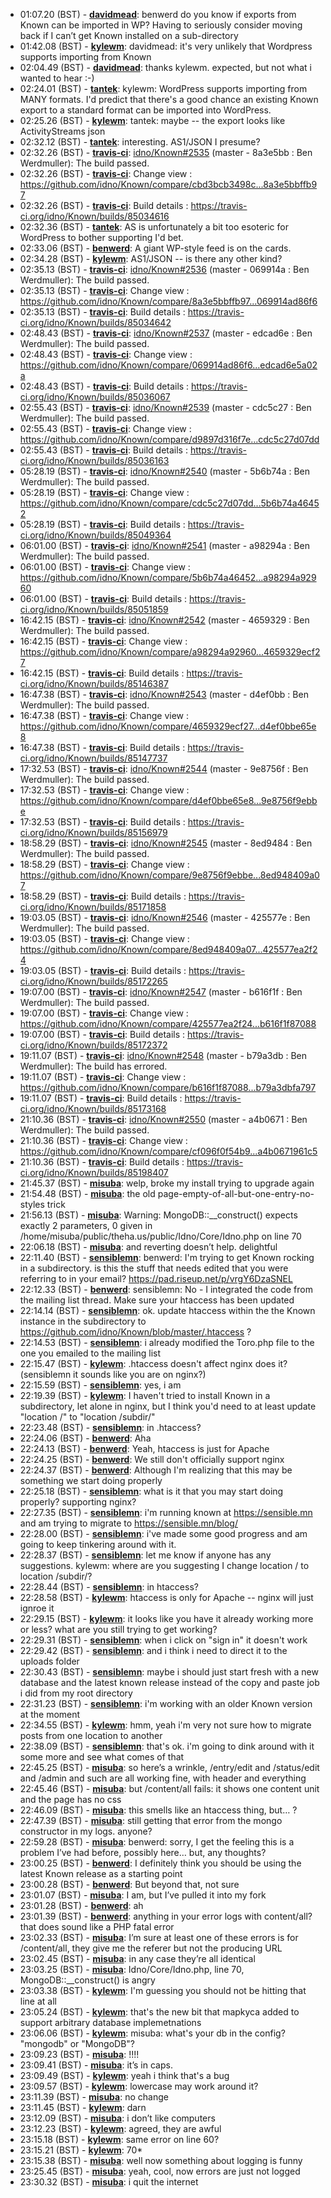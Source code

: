 * <a id="01:07.20">01:07.20 (BST)</a> - __[davidmead](https://github.com/davidmead)__: benwerd do you know if exports from Known can be imported in WP? Having to seriously consider moving back if I can’t get Known installed on a sub-directory
* <a id="01:42.08">01:42.08 (BST)</a> - __[kylewm](https://github.com/kylewm)__: davidmead: it's very unlikely that Wordpress supports importing from Known
* <a id="02:04.49">02:04.49 (BST)</a> - __[davidmead](https://github.com/davidmead)__: thanks kylewm. expected, but not what i wanted to hear :-)
* <a id="02:24.01">02:24.01 (BST)</a> - __[tantek](https://github.com/tantek)__: kylewm: WordPress supports importing from MANY formats. I'd predict that there's a good chance an existing Known export to a standard format can be imported into WordPress.
* <a id="02:25.26">02:25.26 (BST)</a> - __[kylewm](https://github.com/kylewm)__: tantek: maybe -- the export looks like ActivityStreams json
* <a id="02:32.12">02:32.12 (BST)</a> - __[tantek](https://github.com/tantek)__: interesting. AS1/JSON I presume?
* <a id="02:32.26">02:32.26 (BST)</a> - __[travis-ci](https://github.com/travis-ci)__: <a href="https://github.com/idno/Known/issues/2535">idno/Known#2535</a> (master - 8a3e5bb : Ben Werdmuller): The build passed.
* <a id="02:32.26">02:32.26 (BST)</a> - __[travis-ci](https://github.com/travis-ci)__: Change view : https://github.com/idno/Known/compare/cbd3bcb3498c...8a3e5bbffb97
* <a id="02:32.26">02:32.26 (BST)</a> - __[travis-ci](https://github.com/travis-ci)__: Build details : https://travis-ci.org/idno/Known/builds/85034616
* <a id="02:32.36">02:32.36 (BST)</a> - __[tantek](https://github.com/tantek)__: AS is unfortunately a bit too esoteric for WordPress to bother supporting I'd bet.
* <a id="02:33.06">02:33.06 (BST)</a> - __[benwerd](https://github.com/benwerd)__: A giant WP-style feed is on the cards.
* <a id="02:34.28">02:34.28 (BST)</a> - __[kylewm](https://github.com/kylewm)__: AS1/JSON -- is there any other kind?
* <a id="02:35.13">02:35.13 (BST)</a> - __[travis-ci](https://github.com/travis-ci)__: <a href="https://github.com/idno/Known/issues/2536">idno/Known#2536</a> (master - 069914a : Ben Werdmuller): The build passed.
* <a id="02:35.13">02:35.13 (BST)</a> - __[travis-ci](https://github.com/travis-ci)__: Change view : https://github.com/idno/Known/compare/8a3e5bbffb97...069914ad86f6
* <a id="02:35.13">02:35.13 (BST)</a> - __[travis-ci](https://github.com/travis-ci)__: Build details : https://travis-ci.org/idno/Known/builds/85034642
* <a id="02:48.43">02:48.43 (BST)</a> - __[travis-ci](https://github.com/travis-ci)__: <a href="https://github.com/idno/Known/issues/2537">idno/Known#2537</a> (master - edcad6e : Ben Werdmuller): The build passed.
* <a id="02:48.43">02:48.43 (BST)</a> - __[travis-ci](https://github.com/travis-ci)__: Change view : https://github.com/idno/Known/compare/069914ad86f6...edcad6e5a02a
* <a id="02:48.43">02:48.43 (BST)</a> - __[travis-ci](https://github.com/travis-ci)__: Build details : https://travis-ci.org/idno/Known/builds/85036067
* <a id="02:55.43">02:55.43 (BST)</a> - __[travis-ci](https://github.com/travis-ci)__: <a href="https://github.com/idno/Known/issues/2539">idno/Known#2539</a> (master - cdc5c27 : Ben Werdmuller): The build passed.
* <a id="02:55.43">02:55.43 (BST)</a> - __[travis-ci](https://github.com/travis-ci)__: Change view : https://github.com/idno/Known/compare/d9897d316f7e...cdc5c27d07dd
* <a id="02:55.43">02:55.43 (BST)</a> - __[travis-ci](https://github.com/travis-ci)__: Build details : https://travis-ci.org/idno/Known/builds/85036163
* <a id="05:28.19">05:28.19 (BST)</a> - __[travis-ci](https://github.com/travis-ci)__: <a href="https://github.com/idno/Known/issues/2540">idno/Known#2540</a> (master - 5b6b74a : Ben Werdmuller): The build passed.
* <a id="05:28.19">05:28.19 (BST)</a> - __[travis-ci](https://github.com/travis-ci)__: Change view : https://github.com/idno/Known/compare/cdc5c27d07dd...5b6b74a46452
* <a id="05:28.19">05:28.19 (BST)</a> - __[travis-ci](https://github.com/travis-ci)__: Build details : https://travis-ci.org/idno/Known/builds/85049364
* <a id="06:01.00">06:01.00 (BST)</a> - __[travis-ci](https://github.com/travis-ci)__: <a href="https://github.com/idno/Known/issues/2541">idno/Known#2541</a> (master - a98294a : Ben Werdmuller): The build passed.
* <a id="06:01.00">06:01.00 (BST)</a> - __[travis-ci](https://github.com/travis-ci)__: Change view : https://github.com/idno/Known/compare/5b6b74a46452...a98294a92960
* <a id="06:01.00">06:01.00 (BST)</a> - __[travis-ci](https://github.com/travis-ci)__: Build details : https://travis-ci.org/idno/Known/builds/85051859
* <a id="16:42.15">16:42.15 (BST)</a> - __[travis-ci](https://github.com/travis-ci)__: <a href="https://github.com/idno/Known/issues/2542">idno/Known#2542</a> (master - 4659329 : Ben Werdmuller): The build passed.
* <a id="16:42.15">16:42.15 (BST)</a> - __[travis-ci](https://github.com/travis-ci)__: Change view : https://github.com/idno/Known/compare/a98294a92960...4659329ecf27
* <a id="16:42.15">16:42.15 (BST)</a> - __[travis-ci](https://github.com/travis-ci)__: Build details : https://travis-ci.org/idno/Known/builds/85146387
* <a id="16:47.38">16:47.38 (BST)</a> - __[travis-ci](https://github.com/travis-ci)__: <a href="https://github.com/idno/Known/issues/2543">idno/Known#2543</a> (master - d4ef0bb : Ben Werdmuller): The build passed.
* <a id="16:47.38">16:47.38 (BST)</a> - __[travis-ci](https://github.com/travis-ci)__: Change view : https://github.com/idno/Known/compare/4659329ecf27...d4ef0bbe65e8
* <a id="16:47.38">16:47.38 (BST)</a> - __[travis-ci](https://github.com/travis-ci)__: Build details : https://travis-ci.org/idno/Known/builds/85147737
* <a id="17:32.53">17:32.53 (BST)</a> - __[travis-ci](https://github.com/travis-ci)__: <a href="https://github.com/idno/Known/issues/2544">idno/Known#2544</a> (master - 9e8756f : Ben Werdmuller): The build passed.
* <a id="17:32.53">17:32.53 (BST)</a> - __[travis-ci](https://github.com/travis-ci)__: Change view : https://github.com/idno/Known/compare/d4ef0bbe65e8...9e8756f9ebbe
* <a id="17:32.53">17:32.53 (BST)</a> - __[travis-ci](https://github.com/travis-ci)__: Build details : https://travis-ci.org/idno/Known/builds/85156979
* <a id="18:58.29">18:58.29 (BST)</a> - __[travis-ci](https://github.com/travis-ci)__: <a href="https://github.com/idno/Known/issues/2545">idno/Known#2545</a> (master - 8ed9484 : Ben Werdmuller): The build passed.
* <a id="18:58.29">18:58.29 (BST)</a> - __[travis-ci](https://github.com/travis-ci)__: Change view : https://github.com/idno/Known/compare/9e8756f9ebbe...8ed948409a07
* <a id="18:58.29">18:58.29 (BST)</a> - __[travis-ci](https://github.com/travis-ci)__: Build details : https://travis-ci.org/idno/Known/builds/85171858
* <a id="19:03.05">19:03.05 (BST)</a> - __[travis-ci](https://github.com/travis-ci)__: <a href="https://github.com/idno/Known/issues/2546">idno/Known#2546</a> (master - 425577e : Ben Werdmuller): The build passed.
* <a id="19:03.05">19:03.05 (BST)</a> - __[travis-ci](https://github.com/travis-ci)__: Change view : https://github.com/idno/Known/compare/8ed948409a07...425577ea2f24
* <a id="19:03.05">19:03.05 (BST)</a> - __[travis-ci](https://github.com/travis-ci)__: Build details : https://travis-ci.org/idno/Known/builds/85172265
* <a id="19:07.00">19:07.00 (BST)</a> - __[travis-ci](https://github.com/travis-ci)__: <a href="https://github.com/idno/Known/issues/2547">idno/Known#2547</a> (master - b616f1f : Ben Werdmuller): The build passed.
* <a id="19:07.00">19:07.00 (BST)</a> - __[travis-ci](https://github.com/travis-ci)__: Change view : https://github.com/idno/Known/compare/425577ea2f24...b616f1f87088
* <a id="19:07.00">19:07.00 (BST)</a> - __[travis-ci](https://github.com/travis-ci)__: Build details : https://travis-ci.org/idno/Known/builds/85172372
* <a id="19:11.07">19:11.07 (BST)</a> - __[travis-ci](https://github.com/travis-ci)__: <a href="https://github.com/idno/Known/issues/2548">idno/Known#2548</a> (master - b79a3db : Ben Werdmuller): The build has errored.
* <a id="19:11.07">19:11.07 (BST)</a> - __[travis-ci](https://github.com/travis-ci)__: Change view : https://github.com/idno/Known/compare/b616f1f87088...b79a3dbfa797
* <a id="19:11.07">19:11.07 (BST)</a> - __[travis-ci](https://github.com/travis-ci)__: Build details : https://travis-ci.org/idno/Known/builds/85173168
* <a id="21:10.36">21:10.36 (BST)</a> - __[travis-ci](https://github.com/travis-ci)__: <a href="https://github.com/idno/Known/issues/2550">idno/Known#2550</a> (master - a4b0671 : Ben Werdmuller): The build passed.
* <a id="21:10.36">21:10.36 (BST)</a> - __[travis-ci](https://github.com/travis-ci)__: Change view : https://github.com/idno/Known/compare/cf096f0f54b9...a4b0671961c5
* <a id="21:10.36">21:10.36 (BST)</a> - __[travis-ci](https://github.com/travis-ci)__: Build details : https://travis-ci.org/idno/Known/builds/85198407
* <a id="21:45.37">21:45.37 (BST)</a> - __[misuba](https://github.com/misuba)__: welp, broke my install trying to upgrade again
* <a id="21:54.48">21:54.48 (BST)</a> - __[misuba](https://github.com/misuba)__: the old page-empty-of-all-but-one-entry-no-styles trick
* <a id="21:56.13">21:56.13 (BST)</a> - __[misuba](https://github.com/misuba)__: Warning:  MongoDB::__construct() expects exactly 2 parameters, 0 given in /home/misuba/public/theha.us/public/Idno/Core/Idno.php on line 70
* <a id="22:06.18">22:06.18 (BST)</a> - __[misuba](https://github.com/misuba)__: and reverting doesn’t help. delightful
* <a id="22:11.40">22:11.40 (BST)</a> - __[sensiblemn](https://github.com/sensiblemn)__: benwerd: I'm trying to get Known rocking in a subdirectory. is this the stuff that needs edited that you were referring to in your email? https://pad.riseup.net/p/vrgY6DzaSNEL
* <a id="22:12.33">22:12.33 (BST)</a> - __[benwerd](https://github.com/benwerd)__: sensiblemn: No - I integrated the code from the mailing list thread. Make sure your htaccess has been updated
* <a id="22:14.14">22:14.14 (BST)</a> - __[sensiblemn](https://github.com/sensiblemn)__: ok. update htaccess within the the Known instance in the subdirectory to https://github.com/idno/Known/blob/master/.htaccess ?
* <a id="22:14.53">22:14.53 (BST)</a> - __[sensiblemn](https://github.com/sensiblemn)__: i already modified the Toro.php file to the one you emailed to the mailing list
* <a id="22:15.47">22:15.47 (BST)</a> - __[kylewm](https://github.com/kylewm)__: .htaccess doesn't affect nginx does it? (sensiblemn it sounds like you are on nginx?)
* <a id="22:15.59">22:15.59 (BST)</a> - __[sensiblemn](https://github.com/sensiblemn)__: yes, i am
* <a id="22:19.39">22:19.39 (BST)</a> - __[kylewm](https://github.com/kylewm)__: I haven't tried to install Known in a subdirectory, let alone in nginx, but I think you'd need to at least update "location /" to "location /subdir/"
* <a id="22:23.48">22:23.48 (BST)</a> - __[sensiblemn](https://github.com/sensiblemn)__: in .htaccess?
* <a id="22:24.06">22:24.06 (BST)</a> - __[benwerd](https://github.com/benwerd)__: Aha
* <a id="22:24.13">22:24.13 (BST)</a> - __[benwerd](https://github.com/benwerd)__: Yeah, htaccess is just for Apache
* <a id="22:24.25">22:24.25 (BST)</a> - __[benwerd](https://github.com/benwerd)__: We still don't officially support nginx
* <a id="22:24.37">22:24.37 (BST)</a> - __[benwerd](https://github.com/benwerd)__: Although I'm realizing that this may be something we start doing properly
* <a id="22:25.18">22:25.18 (BST)</a> - __[sensiblemn](https://github.com/sensiblemn)__: what is it that you may start doing properly? supporting nginx?
* <a id="22:27.35">22:27.35 (BST)</a> - __[sensiblemn](https://github.com/sensiblemn)__: i'm running known at https://sensible.mn and am trying to migrate to https://sensible.mn/blog/
* <a id="22:28.00">22:28.00 (BST)</a> - __[sensiblemn](https://github.com/sensiblemn)__: i've made some good progress and am going to keep tinkering around with it.
* <a id="22:28.37">22:28.37 (BST)</a> - __[sensiblemn](https://github.com/sensiblemn)__: let me know if anyone has any suggestions. kylewm: where are you suggesting I change location / to location /subdir/?
* <a id="22:28.44">22:28.44 (BST)</a> - __[sensiblemn](https://github.com/sensiblemn)__: in htaccess?
* <a id="22:28.58">22:28.58 (BST)</a> - __[kylewm](https://github.com/kylewm)__: htaccess is only for Apache -- nginx will just ignroe it
* <a id="22:29.15">22:29.15 (BST)</a> - __[kylewm](https://github.com/kylewm)__: it looks like you have it already working more or less? what are you still trying to get working?
* <a id="22:29.31">22:29.31 (BST)</a> - __[sensiblemn](https://github.com/sensiblemn)__: when i click on "sign in" it doesn't work
* <a id="22:29.42">22:29.42 (BST)</a> - __[sensiblemn](https://github.com/sensiblemn)__: and i think i need to direct it to the uploads folder
* <a id="22:30.43">22:30.43 (BST)</a> - __[sensiblemn](https://github.com/sensiblemn)__: maybe i should just start fresh with a new database and the latest known release instead of the copy and paste job i did from my root directory
* <a id="22:31.23">22:31.23 (BST)</a> - __[sensiblemn](https://github.com/sensiblemn)__: i'm working with an older Known version at the moment
* <a id="22:34.55">22:34.55 (BST)</a> - __[kylewm](https://github.com/kylewm)__: hmm, yeah i'm very not sure how to migrate posts from one location to another
* <a id="22:38.09">22:38.09 (BST)</a> - __[sensiblemn](https://github.com/sensiblemn)__: that's ok. i'm going to dink around with it some more and see what comes of that
* <a id="22:45.25">22:45.25 (BST)</a> - __[misuba](https://github.com/misuba)__: so here’s a wrinkle, /entry/edit and /status/edit and /admin and such are all working fine, with header and everything
* <a id="22:45.46">22:45.46 (BST)</a> - __[misuba](https://github.com/misuba)__: but /content/all fails: it shows one content unit and the page has no css
* <a id="22:46.09">22:46.09 (BST)</a> - __[misuba](https://github.com/misuba)__: this smells like an htaccess thing, but… ?
* <a id="22:47.39">22:47.39 (BST)</a> - __[misuba](https://github.com/misuba)__: still getting that error from the mongo constructor in my logs. anyone?
* <a id="22:59.28">22:59.28 (BST)</a> - __[misuba](https://github.com/misuba)__: benwerd: sorry, I get the feeling this is a problem I’ve had before, possibly here… but, any thoughts?
* <a id="23:00.25">23:00.25 (BST)</a> - __[benwerd](https://github.com/benwerd)__: I definitely think you should be using the latest Known release as a starting point
* <a id="23:00.28">23:00.28 (BST)</a> - __[benwerd](https://github.com/benwerd)__: But beyond that, not sure
* <a id="23:01.07">23:01.07 (BST)</a> - __[misuba](https://github.com/misuba)__: I am, but I’ve pulled it into my fork
* <a id="23:01.28">23:01.28 (BST)</a> - __[benwerd](https://github.com/benwerd)__: ah
* <a id="23:01.39">23:01.39 (BST)</a> - __[benwerd](https://github.com/benwerd)__: anything in your error logs with content/all? that does sound like a PHP fatal error
* <a id="23:02.33">23:02.33 (BST)</a> - __[misuba](https://github.com/misuba)__: I’m sure at least one of these errors is for /content/all, they give me the referer but not the producing URL
* <a id="23:02.45">23:02.45 (BST)</a> - __[misuba](https://github.com/misuba)__: in any case they’re all identical
* <a id="23:03.25">23:03.25 (BST)</a> - __[misuba](https://github.com/misuba)__: Idno/Core/Idno.php, line 70, MongoDB::__construct() is angry
* <a id="23:03.38">23:03.38 (BST)</a> - __[kylewm](https://github.com/kylewm)__: I'm guessing you should not be hitting that line at all
* <a id="23:05.24">23:05.24 (BST)</a> - __[kylewm](https://github.com/kylewm)__: that's the new bit that mapkyca added to support arbitrary database implemetnations
* <a id="23:06.06">23:06.06 (BST)</a> - __[kylewm](https://github.com/kylewm)__: misuba: what's your db in the config? "mongodb" or "MongoDB"?
* <a id="23:09.23">23:09.23 (BST)</a> - __[misuba](https://github.com/misuba)__: !!!!
* <a id="23:09.41">23:09.41 (BST)</a> - __[misuba](https://github.com/misuba)__: it’s in caps.
* <a id="23:09.49">23:09.49 (BST)</a> - __[kylewm](https://github.com/kylewm)__: yeah i think that's a bug
* <a id="23:09.57">23:09.57 (BST)</a> - __[kylewm](https://github.com/kylewm)__: lowercase may work around it?
* <a id="23:11.39">23:11.39 (BST)</a> - __[misuba](https://github.com/misuba)__: no change
* <a id="23:11.45">23:11.45 (BST)</a> - __[kylewm](https://github.com/kylewm)__: darn
* <a id="23:12.09">23:12.09 (BST)</a> - __[misuba](https://github.com/misuba)__: i don’t like computers
* <a id="23:12.23">23:12.23 (BST)</a> - __[kylewm](https://github.com/kylewm)__: agreed, they are awful
* <a id="23:15.18">23:15.18 (BST)</a> - __[kylewm](https://github.com/kylewm)__: same error on line 60?
* <a id="23:15.21">23:15.21 (BST)</a> - __[kylewm](https://github.com/kylewm)__: 70*
* <a id="23:15.38">23:15.38 (BST)</a> - __[misuba](https://github.com/misuba)__: well now something about logging is funny
* <a id="23:25.45">23:25.45 (BST)</a> - __[misuba](https://github.com/misuba)__: yeah, cool, now errors are just not logged
* <a id="23:30.32">23:30.32 (BST)</a> - __[misuba](https://github.com/misuba)__: i quit the internet
